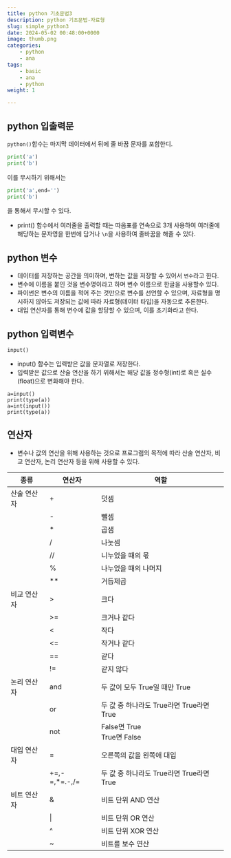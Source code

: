 ```yaml
---
title: python 기초문법3
description: python 기초문법-자료형
slug: simple_python3
date: 2024-05-02 00:48:00+0000
image: thumb.png
categories:
    - python
    - ana
tags:
    - basic
    - ana
    - python
weight: 1

---
```


## python 입출력문
`python()`함수는 마지막 데이터에서 뒤에 줄 바꿈 문자를 포함한디.
```py
print('a')
print('b')
```
이를 무시하기 위해서는 
```py
print('a',end='')
print('b')
```
을 통해서 무시할 수 있다.

- print() 함수에서 여러줄을 출력할 때는 따옴표를 연속으로 3개 사용하여 여러줄에 해당하는 문자영을 한번에 담거나 `\n`을 사용하여 줄바꿈을 해줄 수 있다.

## python 변수 
- 데이터를 저장하는 공간을 의미하며, 변하는 값을 저장할 수 있어서 `변수`라고 한다.
- 변수에 이름을 붙인 것을 변수명이라고 하며 변수 이름으로 한글을 사용할수 있다.
- 파이썬은 변수의 이름을 적어 주는 것만으로 변수를 선언할 수 있으며, 자료형을 명시하지 않아도 저장되는 값에 따라 자료형(데이터 타입)을 자동으로 추론한다.
- 대입 연산자를 통해 변수에 값을 할당할 수 있으며, 이를 초기화라고 한다.

## python 입력변수
`input()`
- input() 함수는 입력받은 값을 문자열로 저장한다.
- 입력받은 값으로 산술 연산을 하기 위해서는 해당 값을 정수형(int)로 혹은 실수(float)으로 변화해야 한다.
```
a=input()
print(type(a))
a=int(input())
print(type(a))
```
## 연산자
- 변수나 값의 연산을 위해 사용하는 것으로 프로그램의 목적에 따라 산술 연산자, 비교 연산자, 논리 연산자 등을 위해 사용할 수 있다.

| 종류     | 연산자           | 역할                            |
|--------|---------------|-------------------------------|
| 산술 연산자 | +             | 덧셈                            |
|        | -             | 뺄셈                            |
|        | *             | 곱샘                            |
|        | /             | 나눗셈                           |
|        | //            | 니누었을 때의 몫                     |
|        | %             | 나누었을 때의 나머지                   |
|        | **            | 거듭제곱                          |
| 비교 연산자 | \>            | 크다                            |
|        | \>=           | 크거나 같다                        |
|        | <             | 작다                            |
|        | <=            | 작거나 같다                        |
|        | ==            | 같다                            |
|        | !=            | 같지 않다                         |
| 논리 연산자 | and           | 두 값이 모두 True일 때만 True         |
|        | or            | 두 값 중 하나라도 True라면 True라면 True |
|        | not           | False면 True <br> True면 False  |
| 대입 연산자 | =             | 오른쪽의 값을 왼쪽애 대입                |
|        | +=,-=,*=.-,/= | 두 값 중 하나라도 True라면 True라면 True |
| 비트 연산자 | &             | 비트 단위 AND 연산                  |
|        | \|            | 비트 단위 OR 연산                   |
|        | ^             | 비트 단위 XOR 연산                  |
|        | ~             | 비트를 보수 연산                     |

